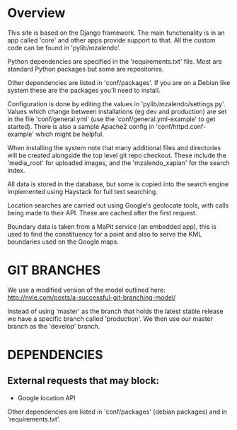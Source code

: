 # Overview

This site is based on the Django framework. The main functionality is in an app
called 'core' and other apps provide support to that. All the custom code can be
found in 'pylib/mzalendo'.

Python dependencies are specified in the 'requirements.txt' file. Most are
standard Python packages but some are repositories.

Other dependencies are listed in 'conf/packages'. If you are on a Debian like
system these are the packages you'll need to install.

Configuration is done by editing the values in 'pylib/mzalendo/settings.py'.
Values which change between installations (eg dev and production) are set in the
file 'conf/general.yml' (use the 'conf/general.yml-example' to get started).
There is also a sample Apache2 config in 'conf/httpd.conf-example' which might
be helpful.

When installing the system note that many additional files and directories will
be created alongside the top level git repo checkout. These include the
'media_root' for uploaded images, and the 'mzalendo_xapian' for the search
index.

All data is stored in the database, but some is copied into the search engine
implemented using Haystack for full text searching.

Location searches are carried out using Google's geolocate tools, with calls
being made to their API. These are cached after the first request.

Boundary data is taken from a MaPit service (an embedded app), this is used
to find the constituency for a point and also to serve the KML boundaries used
on the Google maps.

# GIT BRANCHES

We use a modified version of the model outlined here: http://nvie.com/posts/a-successful-git-branching-model/

Instead of using 'master' as the branch that holds the latest stable release we
have a specific branch called 'production'. We then use our master branch as the
'develop' branch.

# DEPENDENCIES

## External requests that may block:

  * Google location API

Other dependencies are listed in 'conf/packages' (debian packages) and in
'requirements.txt'.
